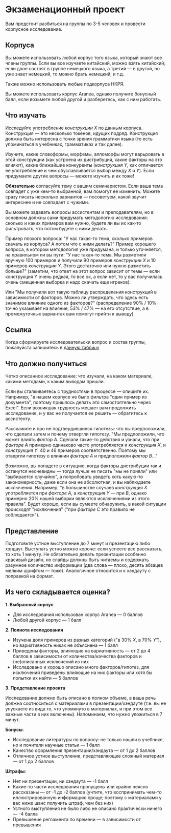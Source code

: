 # Экзаменационный проект
Вам предстоит разбиться на группы по 3-5 человек и провести корпусное исследование.
## Корпуса
Вы можете использовать любой корпус того языка, который знают все члены группы. Если вы все изучаете китайский, можно взять китайский; если двое состоят в группе немецкого языка, а третий — в другой, но уже знает немецкий, то можно брать немецкий; и т.д.

Также можно использовать любые подкорпуса НКРЯ.

Вы можете использовать корпус Aranea, однако получите бонусный балл, если возьмете любой другой и разберетесь, как с ним работать.
## Что изучать
Исследуйте употребление *конструкции X* по данным корпуса. Конструкция — это несколько токенов, идущих подряд. Конструкция должна быть интересна с точки зрения грамматики языка (то есть упоминаться в учебниках, грамматиках и так далее).

Изучите, какие словоформы, морфемы, алломорфы могут варьровать в этой конструкции (как устроена их дистрибуция, какие факторы на это влияют), какие ближайшие конкуренты (*конструкция Y*, как отличается ее употребление и чем обуславливается выбор между *X* и *Y*). Если придумаете другие вопросы — можете изучить и их тоже!

**Обязательно** согласуйте тему с вашим семинаристом. Если ваша тема совпадет с уже кем-то выбранной, вам помогут ее изменить. Можете сразу писать несколько вариантов — посоветуем, какой звучит интереснее и не совпадает с чужими.

Вы можете задавать вопросы ассистентам и преподавателям, но в основном должны сами придумать методологию исследования: сколько и каких примеров вам нужно, будете ли вы их как-то фильтровать, что потом будете с ними делать. 

Пример плохого вопроса: "У нас такая-то тема, сколько примеров скачать из корпуса? А потом что с ними делать?" Пример хорошего вопроса, в котором методология уже придумана, и только уточняется, на правильном ли вы пути: "У нас такая-то тема. Мы разметили вручную 100 примеров и получили 90 примеров *конструкции X* и 10 примеров *конструкции Y*. Этого достаточно или нужно разметить больше?" (заметим, что ответ на этот вопрос зависит от темы — если конструкция Y очень редкая, то все ок, а если нет, то у вас получилась очень смещенная выборка и надо скачать еще игреков). 

Или "Мы получили вот такую таблицу распределения конструкций в зависимости от факторов. Можно ли утверждать, что здесь есть значимое влияние одного из факторов?" (распределение 90% / 10% точно указывает на влияние, 53% / 47% — на его отсутствие, а в промежуточных вариантах вам помогут прийти к выводу)

##  Ссылка

Когда сформируете исследовательски вопрос и состав группы, пожалуйста запишитесь в [данную таблицу](https://docs.google.com/spreadsheets/d/1F_Bi4MtRM2kpqaGFuWPZNYrJOiOJLdPPNwgNW2bZaf8/edit#gid=0)

## Что должно получиться
Четко описанное исследование: что изучали, на каком материале, какими методами, к каким выводам пришли.

Если вы сталкиваетесь с трудностями в процессе — опишите их. Например, "в нашем корпусе не было фильтра "один пример из документа", поэтому пришлось делать это самостоятельно через Excel". Если возникшая трудность мешает вам продолжить исследование, и у вас не получается ее решить — обратитесь к ассистенту.

Расскажите и про не подтвердившиеся гипотезы: что вы предположили, что сделали затем и почему отвергли гипотезу. "Мы предположили, что может влиять *фактор А*. Сделали такие-то действия и узнали, что при *факторе А* примерно одинаково часто употребляется и *конструкция X*, и *конструкция Y*: 40 и 46 примеров соответственно. Поэтому мы отвергли гипотезу о влиянии *фактора А* и предположили *фактор B*..."

Возможно, вы попадете в ситуацию, когда факторы дистрибуции так и останутся неочевидны — тогда лучше не писать "мы не поняли" или "выбирается случайно", а попробовать увидеть хоть какую-то закономерность, даже если она не абсолютная, и вы наблюдаете исключения. Например, "в большинстве случаев *конструкция X* употребляется при *факторе A*, а *конструкция Y* — при *B*, однако примерно 20% нашей выборки являются исключениями из этого правила". Будет хорошо, если вы сумеете обнаружить, в какой ситуации происходят "исключения" ("при *факторе C* это правило не соблюдается").
## Представление
Подготовьте устное выступление до 7 минут и презентацию либо хэндаут. Выступать устно можно короче: если успеете все рассказать, то хоть 1 минуту. Не обязательно делать презентации особенно красивый дизайн, но слайды должны быть читаемы и содержать разумное количество информации (два слова — плохо, десять абзацев мелким шрифтом — тоже). Аналогичное относится и к хэндауту с поправкой на формат.
## Из чего складывается оценка?

**1. Выбранный корпус**
* Для исследования использован корпус Aranea — 0 баллов
* Любой другой корпус — 1 балл

**2. Полнота исследования**
* Изучена доля примеров из разных категорий ("в 30% *X*, в 70% *Y*"), но вариативность никак не объяснена — 1 балл
* Приведены факторы, влияющие на вариативность — от 2 до 4 баллов в зависимости от количества/качества факторов и (не)описанных исключений из них
* Исследовано и хорошо описано много факторов/гипотез, для исключений приведены влияющие на них факторы или хотя бы попытки их найти — 5 баллов

**3. Представление проекта**

Исследование должно быть описано в полном объеме, а ваша речь должна соотноситься с материалами в презентации/хэндауте (т.е. вы не упускаете из вида то, что упомянуто в материалах, и при этом все важные части в них включены). Напоминаем, что нужно уложиться в 7 минут.

**Бонусы**:
* Исследование литературы по вопросу: не только нашли в учебнике, но и почитали научные статьи — 1 балл
* Качество оформления презентации/хэндаута — от 1 до 2 баллов
* Отличное устное выступление, представляющее сложный материал — от 1 до 2 баллов

**Штрафы**:
* Нет ни презентации, ни хэндаута — -1 балл
* Какие-то части исследования пропущены или крайне неясно рассказаны — от -1 до -2 баллов (учтите, что воспринимать чем-то иллюстрированную информацию проще; поэтому с материалами у вас ниже шанс получить штраф, чем без них)
* Устного выступления не было либо не описано практически ничего — -4 балла
* Превышение регламента по времени — в зависимости от превышения

